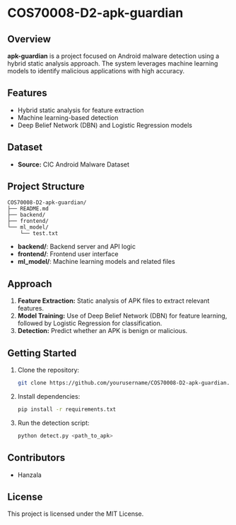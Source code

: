 # COS70008-D2-apk-guardian

## Overview

**apk-guardian** is a project focused on Android malware detection using a hybrid static analysis approach. The system leverages machine learning models to identify malicious applications with high accuracy.

## Features

- Hybrid static analysis for feature extraction
- Machine learning-based detection
- Deep Belief Network (DBN) and Logistic Regression models

## Dataset

- **Source:** CIC Android Malware Dataset

## Project Structure

```
COS70008-D2-apk-guardian/
├── README.md
├── backend/
├── frontend/
└── ml_model/
    └── test.txt
```

- **backend/**: Backend server and API logic
- **frontend/**: Frontend user interface
- **ml_model/**: Machine learning models and related files

## Approach

1. **Feature Extraction:** Static analysis of APK files to extract relevant features.
2. **Model Training:** Use of Deep Belief Network (DBN) for feature learning, followed by Logistic Regression for classification.
3. **Detection:** Predict whether an APK is benign or malicious.

## Getting Started

1. Clone the repository:
   ```bash
   git clone https://github.com/yourusername/COS70008-D2-apk-guardian.git
   ```
2. Install dependencies:
   ```bash
   pip install -r requirements.txt
   ```
3. Run the detection script:
   ```bash
   python detect.py <path_to_apk>
   ```

## Contributors

- Hanzala

## License

This project is licensed under the MIT License.
